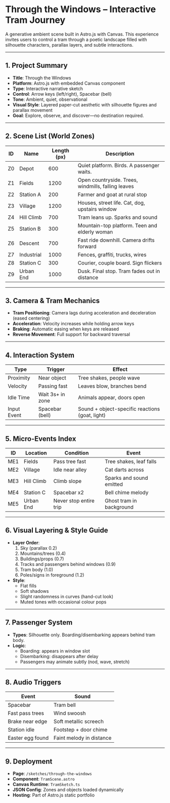 # Through the Windows – Interactive Tram Journey

A generative ambient scene built in Astro.js with Canvas. This experience invites users to control a tram through a poetic landscape filled with silhouette characters, parallax layers, and subtle interactions.

---

## 1. Project Summary

- **Title**: Through the Windows
- **Platform**: Astro.js with embedded Canvas component
- **Type**: Interactive narrative sketch
- **Control**: Arrow keys (left/right), Spacebar (bell)
- **Tone**: Ambient, quiet, observational
- **Visual Style**: Layered paper-cut aesthetic with silhouette figures and parallax movement
- **Goal**: Explore, observe, and discover—no destination required.

---

## 2. Scene List (World Zones)

| ID  | Name       | Length (px) | Description                                        |
| --- | ---------- | ----------- | -------------------------------------------------- |
| Z0  | Depot      | 600         | Quiet platform. Birds. A passenger waits.          |
| Z1  | Fields     | 1200        | Open countryside. Trees, windmills, falling leaves |
| Z2  | Station A  | 200         | Farmer and goat at rural stop                      |
| Z3  | Village    | 1200        | Houses, street life. Cat, dog, upstairs window     |
| Z4  | Hill Climb | 700         | Tram leans up. Sparks and sound                    |
| Z5  | Station B  | 300         | Mountain-top platform. Teen and elderly woman      |
| Z6  | Descent    | 700         | Fast ride downhill. Camera drifts forward          |
| Z7  | Industrial | 1000        | Fences, graffiti, trucks, wires                    |
| Z8  | Station C  | 300         | Courier, couple board. Sign flickers               |
| Z9  | Urban End  | 1000        | Dusk. Final stop. Tram fades out in distance       |

---

## 3. Camera & Tram Mechanics

- **Tram Positioning**: Camera lags during acceleration and deceleration (eased centering)
- **Acceleration**: Velocity increases while holding arrow keys
- **Braking**: Automatic easing when keys are released
- **Reverse Movement**: Full support for backward traversal

---

## 4. Interaction System

| Type        | Trigger          | Effect                                          |
| ----------- | ---------------- | ----------------------------------------------- |
| Proximity   | Near object      | Tree shakes, people wave                        |
| Velocity    | Passing fast     | Leaves blow, branches bend                      |
| Idle Time   | Wait 3s+ in zone | Animals appear, doors open                      |
| Input Event | Spacebar (bell)  | Sound + object-specific reactions (goat, light) |

---

## 5. Micro-Events Index

| ID  | Location   | Condition              | Event                    |
| --- | ---------- | ---------------------- | ------------------------ |
| ME1 | Fields     | Pass tree fast         | Tree shakes, leaf falls  |
| ME2 | Village    | Idle near alley        | Cat darts across         |
| ME3 | Hill Climb | Climb slope            | Sparks and sound emitted |
| ME4 | Station C  | Spacebar x2            | Bell chime melody        |
| ME5 | Urban End  | Never stop entire trip | Ghost tram in background |

---

## 6. Visual Layering & Style Guide

- **Layer Order**:
  1. Sky (parallax 0.2)
  2. Mountains/trees (0.4)
  3. Buildings/props (0.7)
  4. Tracks and passengers behind windows (0.9)
  5. Tram body (1.0)
  6. Poles/signs in foreground (1.2)
- **Style**:
  - Flat fills
  - Soft shadows
  - Slight randomness in curves (hand-cut look)
  - Muted tones with occasional colour pops

---

## 7. Passenger System

- **Types**: Silhouette only. Boarding/disembarking appears behind tram body.
- **Logic**:
  - Boarding: appears in window slot
  - Disembarking: disappears after delay
  - Passengers may animate subtly (nod, wave, stretch)

---

## 8. Audio Triggers

| Event            | Sound                    |
| ---------------- | ------------------------ |
| Spacebar         | Tram bell                |
| Fast pass trees  | Wind swoosh              |
| Brake near edge  | Soft metallic screech    |
| Station idle     | Footstep + door chime    |
| Easter egg found | Faint melody in distance |

---

## 9. Deployment

- **Page**: `/sketches/through-the-windows`
- **Component**: `TramScene.astro`
- **Canvas Runtime**: `TramSketch.ts`
- **JSON Config**: Zones and objects loaded dynamically
- **Hosting**: Part of Astro.js static portfolio
